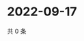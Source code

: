 # 2022-09-17

共 0 条

<!-- BEGIN WEIBO -->
<!-- 最后更新时间 Sat Sep 17 2022 21:32:19 GMT+0800 (China Standard Time) -->

<!-- END WEIBO -->
